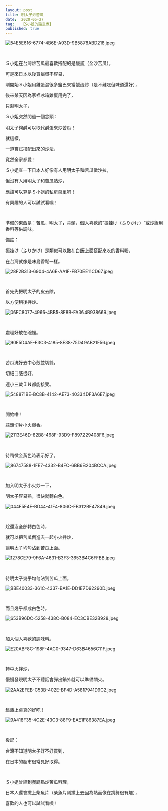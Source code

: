 ```yaml
---
layout: post
title: 明太子炒苦瓜
date:  2020-05-27
tag:   【S小姐的隨意煮】
published: true 
---
```

<p><img alt="54E5E616-6774-4B6E-A93D-9B5878ABD218.jpeg" src="https://pic.pimg.tw/smlife543/1590583133-11902508_n.jpg" title="54E5E616-6774-4B6E-A93D-9B5878ABD218.jpeg"></p>

<p>&nbsp;</p>

<p>Ｓ小姐在台灣炒苦瓜最喜歡搭配的是鹹蛋（金沙苦瓜），</p>

<p>可是來日本以後買鹹蛋不容易，</p>

<p>剛開始Ｓ小姐用雞蛋混很多鹽巴來當鹹蛋炒（是不難吃但味道還好），</p>

<p>後來某天因為家裡冰箱雞蛋用完了，</p>

<p>只剩明太子，</p>

<p>Ｓ小姐突然閃過一個念頭：</p>

<p>明太子夠鹹可以取代鹹蛋來炒苦瓜！</p>

<p>就這樣，</p>

<p>一道嘗試搭配出來的炒法，</p>

<p>竟然全家都愛！</p>

<p>Ｓ小姐查一下日本人好像有人用明太子和苦瓜做沙拉，</p>

<p>但沒有人用明太子和苦瓜熱炒，</p>

<p>應該可以算是Ｓ小姐的私房菜單吧！</p>

<p>有興趣的人可以試試看噢！</p>

<p>&nbsp;</p>

<p>準備的東西是：苦瓜，明太子<strong>，</strong>蒜頭，個人喜歡的”振挂け（ふりかけ）“或炒飯用香料等供調味。</p>

<p>備註：</p>

<p>振挂け（ふりかけ）是類似可以撒在白飯上面搭配來吃的香料粉，</p>

<p>在台灣就像是味島香鬆一樣。</p>

<p><img alt="28F2B313-6904-4A6E-AA1F-FB70EE11CD67.jpeg" src="https://pic.pimg.tw/smlife543/1590583134-1026039737_n.jpg" title="28F2B313-6904-4A6E-AA1F-FB70EE11CD67.jpeg"></p>

<p>&nbsp;</p>

<p>首先先把明太子的皮去除，</p>

<p>以方便稍後拌炒。</p>

<p><img alt="06FC8077-4966-4BB5-8E8B-FA364B938669.jpeg" src="https://pic.pimg.tw/smlife543/1590583105-3860520618_n.jpg?v=1590583109" title="06FC8077-4966-4BB5-8E8B-FA364B938669.jpeg"></p>

<p>&nbsp;</p>

<p>處理好放在碗裡。</p>

<p><img alt="90E5D4AE-E3C3-4185-8E38-75D49AB21E56.jpeg" src="https://pic.pimg.tw/smlife543/1590583105-3209454479_n.jpg" title="90E5D4AE-E3C3-4185-8E38-75D49AB21E56.jpeg"></p>

<p>&nbsp;</p>

<p>苦瓜洗好去中心殼並切絲，</p>

<p>切細口感很好，</p>

<p>連小三歲ＩＮ都能接受。</p>

<p><img alt="548871BE-BC8B-4142-AE73-40334DF3A6E7.jpeg" src="https://pic.pimg.tw/smlife543/1590583105-3967840758_n.jpg" title="548871BE-BC8B-4142-AE73-40334DF3A6E7.jpeg"></p>

<p>&nbsp;</p>

<p>開始嚕！</p>

<p>蒜頭切片小火爆香。</p>

<p><img alt="2113E46D-82B8-468F-93D9-F897229408F6.jpeg" src="https://pic.pimg.tw/smlife543/1590583107-4067277339_n.jpg" title="2113E46D-82B8-468F-93D9-F897229408F6.jpeg"></p>

<p>&nbsp;</p>

<p>待稍微金黃色時表示好了。</p>

<p><img alt="86747588-1FE7-4332-B4FC-6BB6B204BCCA.jpeg" src="https://pic.pimg.tw/smlife543/1590583114-1894644601_n.jpg" title="86747588-1FE7-4332-B4FC-6BB6B204BCCA.jpeg"></p>

<p>&nbsp;</p>

<p>加入明太子小火炒一下，</p>

<p>明太子容易熟，很快就轉白色。</p>

<p><img alt="044F5E4E-BD44-41F4-806C-FB312BF47849.jpeg" src="https://pic.pimg.tw/smlife543/1590583114-3386282142_n.jpg" title="044F5E4E-BD44-41F4-806C-FB312BF47849.jpeg"></p>

<p>&nbsp;</p>

<p>趁還沒全部轉白色時，</p>

<p>就可以把苦瓜倒進去一起小火拌炒，</p>

<p>讓明太子均勻沾到苦瓜上面。</p>

<p><img alt="1278CE79-9F6A-4631-B3F3-3653B4C6FFBB.jpeg" src="https://pic.pimg.tw/smlife543/1590583114-1412137702_n.jpg" title="1278CE79-9F6A-4631-B3F3-3653B4C6FFBB.jpeg"></p>

<p>&nbsp;</p>

<p>待明太子幾乎均勻沾到苦瓜上面。</p>

<p><img alt="BBE40033-361C-4337-BA1E-DD1E7D92290D.jpeg" src="https://pic.pimg.tw/smlife543/1590583117-1393009082_n.jpg" title="BBE40033-361C-4337-BA1E-DD1E7D92290D.jpeg"></p>

<p>&nbsp;</p>

<p>而且幾乎都成白色時。</p>

<p><img alt="653B96DC-5258-438C-B084-EC3CBE32B928.jpeg" src="https://pic.pimg.tw/smlife543/1590583124-3011881384_n.jpg" title="653B96DC-5258-438C-B084-EC3CBE32B928.jpeg"></p>

<p>&nbsp;</p>

<p>加入個人喜歡的調味料。</p>

<p><img alt="E20ABF8C-198F-4AC0-9347-D63B4656C11F.jpeg" src="https://pic.pimg.tw/smlife543/1590583124-3974500397_n.jpg" title="E20ABF8C-198F-4AC0-9347-D63B4656C11F.jpeg"></p>

<p>&nbsp;</p>

<p>轉中火拌炒，</p>

<p>慢慢發現明太子不聽話會彈出鍋外就可以準備關火。</p>

<p><img alt="2AA2EFEB-C53B-402E-BF4D-A5817941D9C2.jpeg" src="https://pic.pimg.tw/smlife543/1590583126-3414754110_n.jpg" title="2AA2EFEB-C53B-402E-BF4D-A5817941D9C2.jpeg"></p>

<p>&nbsp;</p>

<p>趁熱上桌真的好吃！</p>

<p><img alt="9A418F35-4C2E-43C3-88F9-EAE1F86387EA.jpeg" src="https://pic.pimg.tw/smlife543/1590583131-516249404_n.jpg" title="9A418F35-4C2E-43C3-88F9-EAE1F86387EA.jpeg"></p>

<p>&nbsp;</p>

<p>後記：</p>

<p>台灣不知道明太子好不好買到，</p>

<p>在日本的超市很常見好取得。</p>

<p>&nbsp;</p>

<p>Ｓ小姐曾經到餐廳點炒苦瓜料理，</p>

<p>日本人還會撒上柴魚片（柴魚片剛撒上去因為熱而像在跳舞很有趣），</p>

<p>喜歡的人也可以試試看噢！</p>

